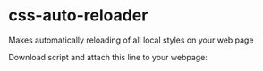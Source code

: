 # css-auto-reloader
Makes automatically reloading of all local styles on your web page

Download script and attach this line to your webpage:
<script type="text/javascript" src="css-auto-reloader.js"></script>
